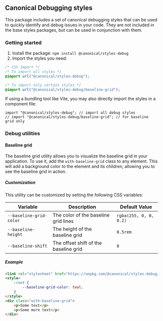 ## Canonical Debugging styles

This package includes a set of canonical debugging styles that can be used to quickly identify and debug issues in your
code.
They are not included in the base styles packages, but can be used in conjunction with them.

### Getting started

1. Install the package: `npm install @canonical/styles-debug`
2. Import the styles you need:

```css
/* CSS Import */
/* To import all styles */
@import url("@canonical/styles-debug");

/* To import only certain styles */
@import url("@canonical/styles-debug/baseline-grid");
```

If using a bundling tool like Vite, you may also directly import the styles in a component file:
```tsx
import "@canonical/styles-debug"; // import all debug styles
// import "@canonical/styles-debug/baseline-grid"; // for baseline grid only
```

### Debug utilities

#### Baseline grid

The baseline grid utility allows you to visualize the baseline grid in your application.
To use it, add the `with-baseline-grid` class to any element.
This will add a background color to the element and its children, allowing you to see the baseline grid in action.

##### Customization

This utility can be customized by setting the following CSS variables:

| Variable                | Description                           | Default Value          |
|-------------------------|---------------------------------------|------------------------|
| `--baseline-grid-color` | The color of the baseline grid lines  | `rgba(255, 0, 0, 0.2)` |
| `--baseline-height`     | The height of the baseline grid       | `0.5rem`               |
| `--baseline-shift`      | The offset shift of the baseline grid | `0`                    |

##### Example

```html
<link rel="stylesheet" href="https://unpkg.com/@canonical/styles-debug/src/baseline-grid.css">
<style>
    :root {
        --baseline-grid-color: teal;
    }
</style>
<div class="with-baseline-grid">
    <p>Some text</p>
    <p>Some more text</p>
</div>
```